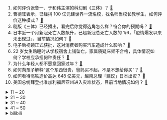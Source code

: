1. 如何评价张鲁一、于和伟主演的科幻剧《三体》？ [:link:](https://www.zhihu.com/question/578863156)
2. 曹德旺表示，已经捐 100 亿元建世界一流名校，找名师当校长教学生，如何评价这种模式？ [:link:](https://www.zhihu.com/question/578862450)
3. 剧版《三体》已经播出，看完后你觉得选角怎么样？符合你的预期吗？ [:link:](https://www.zhihu.com/question/578882863)
4. 日本近一个月新冠死亡人数飙升，已超新冠总死亡人数的 1/6，「疫情爆发以来未出现过」，目前情况如何？ [:link:](https://www.zhihu.com/question/578684291)
5. 电子后视镜正式获批，这对消费者购买汽车造成什么影响？ [:link:](https://www.zhihu.com/question/577853256)
6. 22 岁女生熟睡时从学校宿舍上铺坠亡，家属质疑床架不合格，具体情况如何？学校应承担何种责任？ [:link:](https://www.zhihu.com/question/578487967)
7. 为什么年轻人都不愿意回家过年？ [:link:](https://www.zhihu.com/question/568719935)
8. 如何向孩子解释“这个东西很贵，爸妈买不起，不是不想给你买”？ [:link:](https://www.zhihu.com/question/572062178)
9. 如何看待高铁造价高达 648 亿美元，越南总理「建议」日本出资？ [:link:](https://www.zhihu.com/question/578829758)
10. 美国总统拜登批准加利福尼亚州进入灾难状态，目前当地情况如何？ [:link:](https://www.zhihu.com/question/578844667)
<details>
<summary>11 ~ 20</summary>

11. 尼泊尔一架搭载 72 人的客机坠毁，所有乘客和机组人员全部遇难，坠机原因可能为何？哪些信息值得关注？ [:link:](https://www.zhihu.com/question/578848657)
12. 疑似尼泊尔飞机坠毁前舱内画面曝光，机舱突然剧烈晃动，坠毁后陷一片火海，哪些信息值得关注？ [:link:](https://www.zhihu.com/question/579000791)
13. 去年还在指责日方，韩教育部今年也删除「日军慰安妇」内容，被批「断送韩国」，为何有如此转变？有哪些后果？ [:link:](https://www.zhihu.com/question/578334047)
14. 河南一女子因拒绝相亲导致家人被他人殴打住院，警方称「确有此事」，如何看待？如何从法律角度解读？ [:link:](https://www.zhihu.com/question/578504835)
15. 科学家为什么总是喜欢用小白鼠做实验？ [:link:](https://www.zhihu.com/question/566944074)
16. 卫健委称 1 月 12 日在院阳性重症患者 10.5 万人，新冠导致重症的占 7%，哪些信息值得关注？ [:link:](https://www.zhihu.com/question/578690198)
17. 如何评价剧版《三体》第 1-4 集？ [:link:](https://www.zhihu.com/question/578841291)
18. iG 冠军野辅复出首战告负，LPL 春季赛 UP 0:2 不敌 NIP，如何评价这场比赛？ [:link:](https://www.zhihu.com/question/578870095)
19. 为什么公务员考试的年龄要限制在 35 岁？ [:link:](https://www.zhihu.com/question/552627086)
20. 同事已经离职了一段时间了，但却迟迟不肯退出公司相关微信群，到底是出于什么样的心理？ [:link:](https://www.zhihu.com/question/577548907)
</details>
<details>
<summary>21 ~ 30</summary>

21. 俄罗斯央行声明称「从 1 月 13 日开始购买人民币作为国家财富基金」，如何看待俄方这一举措？ [:link:](https://www.zhihu.com/question/578219259)
22. 调查显示超八成「意向购房者」计划春节假期去看房，三居室成主流关注户型，受哪些因素影响？两居室还吃香吗？ [:link:](https://www.zhihu.com/question/578827695)
23. 初中英语是先刷题还是背单词? [:link:](https://www.zhihu.com/question/572487605)
24. 桂林一酒吧卫生间装双面镜，男士如厕时可看见女厕洗手台，该设计是否违规？ [:link:](https://www.zhihu.com/question/578825645)
25. 岸田文雄赴美「拜码头」，确认强化同盟对抗中国，会谈仅持续 30 分钟，还有哪些信息值得关注？ [:link:](https://www.zhihu.com/question/578671018)
26. 假如姆巴佩本届世界杯卫冕成功，他是否可以成为历史前十的有力竞争者？ [:link:](https://www.zhihu.com/question/578468635)
27. 乌媒称乌克兰多地遭大规模导弹袭击，多处能源基础设施遭破坏，基辅等 11 个州紧急停电，目前情况如何？ [:link:](https://www.zhihu.com/question/578717298)
28. 男朋友劝我把钻戒换成金戒，为了方便以后当掉会保值，怎么办？婚戒有必要保值吗？ [:link:](https://www.zhihu.com/question/514147672)
29. 2022 足协杯山东泰山 2:1 逆转浙江队，豪取足协杯三连冠，加冕足协杯八冠王，如何评价本场比赛？ [:link:](https://www.zhihu.com/question/578836490)
30. 如何评价《中国奇谭》第四集《乡村巴士带走了王孩儿和神仙》? [:link:](https://www.zhihu.com/question/576785135)
</details>
<details>
<summary>31 ~ 40</summary>

31. 假如你买彩票中了1亿，你愿意捐款吗？ [:link:](https://www.zhihu.com/question/575262860)
32. 张朝阳回应「年轻人不要只追求赚钱和快乐」，称「别断章取义，我是在讲心理学和脑科学」，哪些信息值得关注？ [:link:](https://www.zhihu.com/question/578831838)
33. 你有没有感到一直很孤独，该怎么做？ [:link:](https://www.zhihu.com/question/578854067)
34. 怎么培养出内心强大的孩子？ [:link:](https://www.zhihu.com/question/572276784)
35. 春节期间有哪些涉新冠的谣言需要跟父母澄清的？ [:link:](https://www.zhihu.com/question/575476395)
36. 如何评价于文文在《答案奇遇夜》中的节目《走过咖啡屋》的表现？你最喜欢她的哪一首歌？ [:link:](https://www.zhihu.com/question/578718463)
37. 怎么判断一个孩子有没有数学天赋？ [:link:](https://www.zhihu.com/question/543229591)
38. 同学经常拿你开玩笑，每一次提醒她总是说“开玩笑而已别当真”怎么办？ [:link:](https://www.zhihu.com/question/578542644)
39. 专家称「XBB 可能缩短之前感染所获保护期，重点人群要加强防护」，春节期间如何做好防护？ [:link:](https://www.zhihu.com/question/578833992)
40. 白炽灯为什么会淘汰？ [:link:](https://www.zhihu.com/question/578736472)
</details>
<details>
<summary>41 ~ 50</summary>

41. 有没有一串数字字母让别人看到就知道你是搞数学的 ？ [:link:](https://www.zhihu.com/question/578268915)
42. 如何看待男子年会醉酒后身亡，公司否认工伤称「非因工死亡」赔偿及募捐 14 万？公司应担什么法律责任？ [:link:](https://www.zhihu.com/question/578466379)
43. 如果一直怕摔，但是想学，那要不要继续学滑雪？ [:link:](https://www.zhihu.com/question/576679999)
44. 大学在宿舍天天窝着打游戏，真的会废掉吗？ [:link:](https://www.zhihu.com/question/578271413)
45. 在我国南方地区，小年都有哪些独具特色的饮食文化？ [:link:](https://www.zhihu.com/question/578290480)
46. 张绍刚在《答案奇遇夜》上称，谈恋爱「宁可错了，不要误了」，你同意这种说法吗？错了和误了哪个伤害比较大？ [:link:](https://www.zhihu.com/question/578481567)
47. 3.4抽夜兰0命还是等3.5迪希雅？ [:link:](https://www.zhihu.com/question/578078320)
48. 作为高中生，你喜欢老师在晚自习时间上课吗？ [:link:](https://www.zhihu.com/question/576982646)
49. 面对孩子的平庸，家长该怎么办？ [:link:](https://www.zhihu.com/question/573236868)
50. 你好，你能接受最好的朋友有比你关系更好的朋友吗? [:link:](https://www.zhihu.com/question/577365870)
</details><details>
<summary>bilibili</summary>

1. 《原神》PV短片——「诸苦无隙」 [:link:](//www.bilibili.com/video/BV1R84y187Y5)
2. 【官方MV】《One Last Chicken》 再见了，所有的只因战士 [:link:](//www.bilibili.com/video/BV1Mx4y137fa)
3. 再做一次梦吧，这次是以百大的身份。 [:link:](//www.bilibili.com/video/BV17G4y1C7de)
4. 关于流行音乐的深度研究：华语音乐已经完蛋了吗？ [:link:](//www.bilibili.com/video/BV1m8411P7v7)
5. 寄生虫-自闭测试 [:link:](//www.bilibili.com/video/BV1224y1a7ks)
6. 无敌了！这一期直接超神！！！ [:link:](//www.bilibili.com/video/BV1WG4y1C7mT)
7. 这是我今年遇到的很多朋友 [:link:](//www.bilibili.com/video/BV15P4y1k7Wz)
8. 深夜小桌游 [:link:](//www.bilibili.com/video/BV1FW4y137Tx)
9. 考试，但没及格 [:link:](//www.bilibili.com/video/BV1vP4y1k7V7)
10. 当《神女劈观》遇上《木兰诗》 尚雯婕杨扬上演跨界合唱 [:link:](//www.bilibili.com/video/BV1oY4y1f7qf)
<details>
<summary>11 ~ 20</summary>

11. “小英雄大肚腩” [:link:](//www.bilibili.com/video/BV1NM411c7kM)
12. 黄沙无绿肥，老树独饮酒。清枝衬明月，惆怅落满杯。复原白居易诗中的黄金角狮 [:link:](//www.bilibili.com/video/BV12G4y1k7S4)
13. “我玩了400个小时不知火舞，但我从没见过她长什么样” [:link:](//www.bilibili.com/video/BV1DY411y7Fj)
14. 我想养个这玩意儿 [:link:](//www.bilibili.com/video/BV1FG4y1w7T7)
15. 都什么年代，谁还当传统齐天大圣？！！ [:link:](//www.bilibili.com/video/BV1k14y1T745)
16. 又是一年 [:link:](//www.bilibili.com/video/BV1jD4y1W7XH)
17. 《流浪地球2》定义主题曲《人是_》MV！纵使光亮微茫，依然奋力前行！命运打不败活着！ [:link:](//www.bilibili.com/video/BV1bY41197mq)
18. 【春节贺岁片】拐角遇到真爱，也有可能是警察 [:link:](//www.bilibili.com/video/BV1d84y187h1)
19. ⚡ 舞 动 春 晚 ⚡ [:link:](//www.bilibili.com/video/BV1aY411y7vk)
20. 快过年了玩个游戏虐待一下自己 [:link:](//www.bilibili.com/video/BV1XT41127jP)
</details>
<details>
<summary>21 ~ 30</summary>

21. 开会不小心露出了自己的浏览记录 [:link:](//www.bilibili.com/video/BV1jx4y137FY)
22. 三年之期 我的世界永恒的MC生存 二周目EP1 [:link:](//www.bilibili.com/video/BV1r8411N7am)
23. (现实世界 vs 中二动漫) 不行了 中二病犯了！ [:link:](//www.bilibili.com/video/BV1CD4y1W7u3)
24. 进击的巨人墨子（分享一波奇奇怪怪的知识） [:link:](//www.bilibili.com/video/BV14K411C77k)
25. 《明日方舟》限定干员「重岳」前瞻PV [:link:](//www.bilibili.com/video/BV18M411b7dm)
26. 排号200桌，等位5小时？好悬没把我饿死【凭啥排长队ep04-朱光玉火锅】 [:link:](//www.bilibili.com/video/BV1zW4y137qi)
27. 既然拿百大了 那不装了 [:link:](//www.bilibili.com/video/BV1iD4y1W7v8)
28. “从没想过这碗面，会改变我的这一年。” [:link:](//www.bilibili.com/video/BV1jx4y137Lq)
29. 时隔3年终于回国，第一次带爸妈，探秘最贵黑珍珠3钻家乡菜！ [:link:](//www.bilibili.com/video/BV19v4y1y7j8)
30. 300W粉UP主开什么车？雨哥到处跑座驾曝光！ [:link:](//www.bilibili.com/video/BV1XY4y1f7aQ)
</details>
<details>
<summary>31 ~ 40</summary>

31. 在这寒冷的冬季吃上热乎的,给孩子带来温暖是家人们赋予的,所以我很感谢大家 [:link:](//www.bilibili.com/video/BV1yW4y137em)
32. 《Crazy》 Cover  Gnarls Barkley [:link:](//www.bilibili.com/video/BV19A411Z7Np)
33. 同学聚会遇到了前女友，说起当年的故事。 [:link:](//www.bilibili.com/video/BV1BG4y1A729)
34. 史上用料最奢华的“巧克力砖”！一刀切下去，嘴角流下拉丝的眼泪…… [:link:](//www.bilibili.com/video/BV14P4y1k7WQ)
35. 【奇谭】“生活把我搓成桃，大圣送我三根毛” [:link:](//www.bilibili.com/video/BV1Ne4y1F7kV)
36. 什锦区UP主为何能拿百大?【7年回顾】 [:link:](//www.bilibili.com/video/BV1kK411C7eh)
37. B 站 热 门 审 核 现 状 [:link:](//www.bilibili.com/video/BV1kx4y137HT)
38. 万人直播！偷拍女友尬舞社死...竟冲上热榜第一！？！ [:link:](//www.bilibili.com/video/BV1Cx4y1g767)
39. 正义降魔 [:link:](//www.bilibili.com/video/BV1eY4y1f7ZA)
40. 论文中期检查现状 [:link:](//www.bilibili.com/video/BV1d24y1a72d)
</details>
<details>
<summary>41 ~ 50</summary>

41. 2022年度未播出视频大放送——假如相亲对象的好友是HR（2 [:link:](//www.bilibili.com/video/BV1SG4y1A7Bd)
42. 别拦着我，我要拯救世界！ [:link:](//www.bilibili.com/video/BV1JR4y127hC)
43. 土坑酸菜重现市场，风评却变了？ [:link:](//www.bilibili.com/video/BV1Zd4y157kJ)
44. 还记得他吗？德国志愿者卢安克，深入广西深山中支教十八年 [:link:](//www.bilibili.com/video/BV1uP4y1k7yj)
45. 玩游戏像高考，渡劫像考研，炼个药还得研究中医？！ [:link:](//www.bilibili.com/video/BV1WR4y127gc)
46. 春晚预测小品：《闺 蜜》 [:link:](//www.bilibili.com/video/BV1B14y1u7Gh)
47. 拼夕夕里3块5一个的“嫩牛五方”，你敢吃吗？？ [:link:](//www.bilibili.com/video/BV1TM411c7gv)
48. 采访百万粉up主，原来他们私底下是这样…. [:link:](//www.bilibili.com/video/BV1je4y1F7mw)
49. 这么可爱真是抱歉！❤️【咬人猫】 [:link:](//www.bilibili.com/video/BV1XY411y7HN)
50. 食 食 物 者 为 俊 杰 [:link:](//www.bilibili.com/video/BV1qY411y7dD)
</details>
<details>
<summary>51 ~ 60</summary>

51. 2023迦勒底新春会 [:link:](//www.bilibili.com/video/BV128411N7Ny)
52. 凌晨三点瞒着我爸偷偷去便利店狂吃大鸡腿 [:link:](//www.bilibili.com/video/BV1WD4y1W79y)
53. 史上最厕一月番？史上最乐一月番！2023一月新番开播吐槽！ [:link:](//www.bilibili.com/video/BV1A14y1g7PC)
54. 必须严惩！ [:link:](//www.bilibili.com/video/BV14D4y1W7q3)
55. 3D版？毁灭菇的压迫感！ [:link:](//www.bilibili.com/video/BV17d4y177N7)
56. 多音字都是咋来的？ [:link:](//www.bilibili.com/video/BV1fP4y1r71X)
57. 这都什么乱七八糟的模拟器啦！？ [:link:](//www.bilibili.com/video/BV1Z8411P71C)
58. 《夜  袭  流  浪  者》 [:link:](//www.bilibili.com/video/BV1kM411b7Mv)
59. 一口气看完猪猪侠之变身战队，GG爆的满级号被队友给玩废了！ [:link:](//www.bilibili.com/video/BV1BY411y7ZE)
60. 我对这土地没有一点感情，评分9.3，中国最震撼的乡村纪录片！ [:link:](//www.bilibili.com/video/BV1Mv4y1i7FD)
</details>
<details>
<summary>61 ~ 70</summary>

61. 河南8旬老人夜市摆摊，利润仅2毛，顾客寥寥无几！ [:link:](//www.bilibili.com/video/BV1gA411f7Dn)
62. 一封以命送出的血书，竟改写了关羽命运？| 夏磊刘照坤献声，《川流：驿人》揭开历史阴影下的细节 [:link:](//www.bilibili.com/video/BV1CM411b7wQ)
63. 【TF家族】《一起去做的N件事》第十三件事：一起来释放吧！ [:link:](//www.bilibili.com/video/BV1aW4y137ue)
64. 羊 村 年 会 [:link:](//www.bilibili.com/video/BV1H14y1u7nF)
65. 满门忠烈 [:link:](//www.bilibili.com/video/BV1aR4y1276c)
66. 骑行东北，寒潮到来大降温没找到庇护所，零下28度被迫雪地露营 [:link:](//www.bilibili.com/video/BV19R4y1Y7Qe)
67. “睡教” [:link:](//www.bilibili.com/video/BV1YY4y1f7DH)
68. 张镇辉台球正经教学【6个不太建议使用的技巧】17.0版本 [:link:](//www.bilibili.com/video/BV1wv4y117mi)
69. 新概念“娱乐” [:link:](//www.bilibili.com/video/BV1B84y1h7q5)
70. 来欣赏这位浪漫又务实的男人吧 [:link:](//www.bilibili.com/video/BV1Wx4y137o5)
</details>
<details>
<summary>71 ~ 80</summary>

71. 【流浪地球2 | “定义”主题曲《人是_》MV】周深震撼献唱，诉说人类的勇气与坚毅！ [:link:](//www.bilibili.com/video/BV18R4y1Y7Zz)
72. 2023未定事件簿新春会 [:link:](//www.bilibili.com/video/BV1Bd4y1L7R7)
73. 鹰酱的厨房初体验！ [:link:](//www.bilibili.com/video/BV1qG4y1c7QJ)
74. 《放假回家被骂十二则》 [:link:](//www.bilibili.com/video/BV1S84y1h7r1)
75. 全职UP这一年：难以启齿，避而不谈的问题今天全交代了 [:link:](//www.bilibili.com/video/BV1AG4y1C7Ks)
76. 🤤探长，我是女人🤤 [:link:](//www.bilibili.com/video/BV1U14y1u7Bc)
77. 用说唱科普生僻字 一起来听央视boys的《跟着我念字正腔圆》 [:link:](//www.bilibili.com/video/BV1XK411C7Mq)
78. 【医学博士】耗时30天，制作了一份全网最全《新冠说明书》I 关于新冠，说点实话！ [:link:](//www.bilibili.com/video/BV1pY411977z)
79. 芬兰家人被成都冒烤鸭香到全场震惊！狂扫一大桌四川名小吃！担担面辣豆花儿疯狂抢食！撑到扶墙出！ [:link:](//www.bilibili.com/video/BV1JD4y1H7wp)
80. 多拉尔·海兰察：从放牛娃，到一等公，这一生如何回首？【乾隆往事】 [:link:](//www.bilibili.com/video/BV1Md4y1L75s)
</details>
<details>
<summary>81 ~ 90</summary>

81. 人类发源地非洲，为什么现在卷不出一个大国？【为什么历史42】 [:link:](//www.bilibili.com/video/BV1B24y1a7v1)
82. 【2023欢乐春节音乐会】穿越千年文明，邂逅神鸟 [:link:](//www.bilibili.com/video/BV1224y1Y7QA)
83. 我只能说，这任务真有趣 [:link:](//www.bilibili.com/video/BV1YR4y127sd)
84. 凝望金杯？慌得一批？球王梅西迎来世纪加冕！ [:link:](//www.bilibili.com/video/BV1SG4y1y7Rg)
85. 当一个玩家输出练的全是弓箭手，这是她游戏的变化 [:link:](//www.bilibili.com/video/BV1z3411o7gs)
86. 19岁 拿了百大 [:link:](//www.bilibili.com/video/BV18R4y1Y7Qn)
87. 医学奇迹？！我捡的瘫痪小猫会蹬腿了！！！ [:link:](//www.bilibili.com/video/BV1oP4y1r77e)
88. 中国婆婆给外国媳妇买三金 小哒莎感动哭了！这金手镯也太贵了！ [:link:](//www.bilibili.com/video/BV1EG4y1C7ob)
89. 棋魂战鹰，招招完美 [:link:](//www.bilibili.com/video/BV1mx4y1g7vH)
90. 前年，我救了一只秃鹫，发了誓说只要它活下来我就再单身两年，没想到它活了，我也单身了两年。我掰着手指头算，两年快到了，我的桃花也快该到了吧，然后…然后… [:link:](//www.bilibili.com/video/BV1XA411d7mM)
</details>
<details>
<summary>91 ~ 100</summary>

91. 一盒榨菜卖800块？原来砖家说我们吃不起的榨菜是这个？ [:link:](//www.bilibili.com/video/BV1Sv4y1y7K7)
92. 《原神》2023宣传视频-「来自群星II」愿旅途永不停息 [:link:](//www.bilibili.com/video/BV1qG4y1L7gi)
93. BILIBILI POWER UP 2022百大UP主盛典 全程回顾（上） [:link:](//www.bilibili.com/video/BV19D4y1p7WF)
94. 憋笑大挑战：五种难度视频，你能通关吗？ [:link:](//www.bilibili.com/video/BV1MP4y1y7Lb)
95. 有种上学被抽查知识点的快感（5） [:link:](//www.bilibili.com/video/BV1JA411o7uT)
96. ⚡还得是《叶罗丽》味冲啊！⚡ [:link:](//www.bilibili.com/video/BV1Cd4y1j7eH)
97. 错综复杂，细节爆炸，这才叫真正的爽剧！深度解说《黑暗荣耀》（下） [:link:](//www.bilibili.com/video/BV1uG4y1C7Wg)
98. 亻尔 干 口麻 [:link:](//www.bilibili.com/video/BV1hY4y1f7PW)
99. 把原神全部的糖塞入一首《深海回响》中...「原神/填词/翻唱/深海回响/4K」 [:link:](//www.bilibili.com/video/BV1P84y1Y7P5)
100. “国运线” [:link:](//www.bilibili.com/video/BV15P4y1k75e)
</details></details>